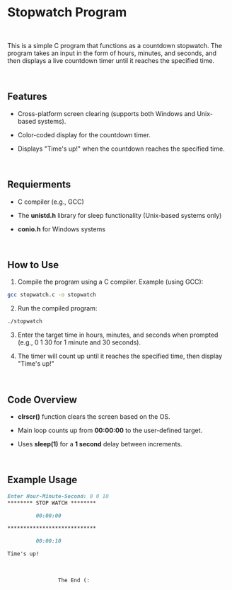 # __Stopwatch Program__

<br>

This is a simple C program that functions as a countdown stopwatch. The program takes an input in the form of hours, minutes, and seconds, and then displays a live countdown timer until it reaches the specified time.

<br>

## __Features__

* Cross-platform screen clearing (supports both Windows and Unix-based systems).

* Color-coded display for the countdown timer.

* Displays "Time's up!" when the countdown reaches the specified time.

<br>


## __Requierments__

* C compiler (e.g., GCC)

* The __unistd.h__ library for sleep functionality (Unix-based systems only)

* __conio.h__ for Windows systems

<br>

## __How to Use__

1. Compile the program using a C compiler. Example (using GCC):

``` sh
gcc stopwatch.c -o stopwatch
```

2. Run the compiled program:

``` sh
./stopwatch
```

3. Enter the target time in hours, minutes, and seconds when prompted (e.g., 0 1 30 for 1 minute and 30 seconds).

4. The timer will count up until it reaches the specified time, then display "Time's up!"


<br>

## __Code Overview__

* __clrscr()__ function clears the screen based on the OS.

* Main loop counts up from __00:00:00__ to the user-defined target.

* Uses __sleep(1)__ for a __1 second__ delay between increments.

<br>

## __Example Usage__

``` md
Enter Hour-Minute-Second: 0 0 10
******** STOP WATCH ********

         00:00:00

****************************

         00:00:10

Time's up!
```


<br>


                    The End (: